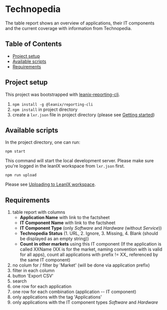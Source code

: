 # Technopedia

The table report shows an overview of applications, their IT components and the current coverage with information from Technopedia.

## Table of Contents

- [Project setup](#project-setup)
- [Available scripts](#available-scripts)
- [Requirements](#requirements)

## Project setup

This project was bootstrapped with [leanix-reporting-cli](https://github.com/leanix/leanix-reporting-cli).

1. `npm install -g @leanix/reporting-cli`
1. `npm install` in project directory
1. create a `lxr.json` file in project directory (please see [Getting started](https://github.com/leanix/leanix-reporting-cli#getting-started))

## Available scripts

In the project directory, one can run:

`npm start`

This command will start the local development server. Please make sure you're logged in the leanIX workspace from `lxr.json` first.

`npm run upload`

Please see [Uploading to LeanIX workspace](https://github.com/leanix/leanix-reporting-cli#uploading-to-leanix-workspace).

## Requirements

1.  table report with columns  
	* **Application Name** with link to the factsheet
	* **IT Component Name** with link to the factsheet
	* **IT Component Type** (only *Software* and *Hardware* (without *Service*))
	* **Technopedia Status** (1. URL, 2. Ignore, 3. Missing, 4. Blank (should be displayed as an empty string))
	* **Count in other markets** using this IT component (If the application is called XXName (XX is for the market, naming convention with is valid for all apps), count all applications with prefix != XX_ referenced by the same IT component)
1.  no colum for / filter by 'Market' (will be done via application prefix)
1.  filter in each column
1.  button 'Export CSV'
1.  search
1.  one row for each application
1.  one row for each combination (application -- IT component)
1.  only applications with the tag 'Applications'
1.  only applications with the IT component types *Software* and *Hardware*